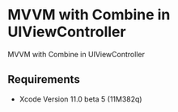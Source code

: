 # MVVM with Combine in UIViewController
MVVM with Combine in UIViewController

## Requirements
- Xcode Version 11.0 beta 5 (11M382q)

